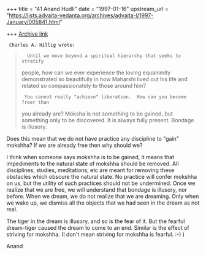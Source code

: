 +++
title = "41 Anand Hudli"
date = "1997-01-16"
upstream_url = "https://lists.advaita-vedanta.org/archives/advaita-l/1997-January/005841.html"

+++
[Archive link](https://lists.advaita-vedanta.org/archives/advaita-l/1997-January/005841.html)

     Charles A. Hillig wrote:
>
>
>       Until we move beyond a spiritual hierarchy that seeks to stratify
> people, how can we ever experience the loving equanimity demonstrated so
> beautifully in how Maharshi lived out his life and related so
> compassionately to those around him?
>
>      You cannot really "achieve" liberation.  How can you become freer than
> you already are?  Moksha is not something to be gained, but something  only
> to be discovered.   It is always fully present.  Bondage is illusory.
>

   Does this mean that we do not have practice any discipline to "gain"
   mokshha? If we are already free then why should we?

   I think when someone says mokshha is to be gained, it means that
  impediments to the natural state of mokshha should be removed. All
  disciplines, studies, meditations, etc are meant for removing these
  obstacles which obscure the natural state. No practice will confer
  mokshha on us, but the utility of such practices should not be undermined.
  Once we realize that we are free, we will understand that bondage is
  illusory, nor before. When we dream, we do not realize that we are
  dreaming. Only when we wake up, we dismiss all the objects that we had
  seen in the dream as not real.

  The tiger in the dream is illusory, and so is the fear of it.
  But the fearful dream-tiger  caused the dream to come to an end.
  Similar is the effect of striving for mokshha. (I don't mean
  striving for mokshha is fearful. :-) )

  Anand

